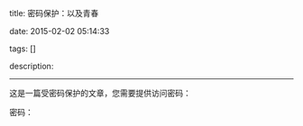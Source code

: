 title: 密码保护：以及青春

date: 2015-02-02 05:14:33

tags: []

description: 

---
这是一篇受密码保护的文章，您需要提供访问密码：

密码： 
